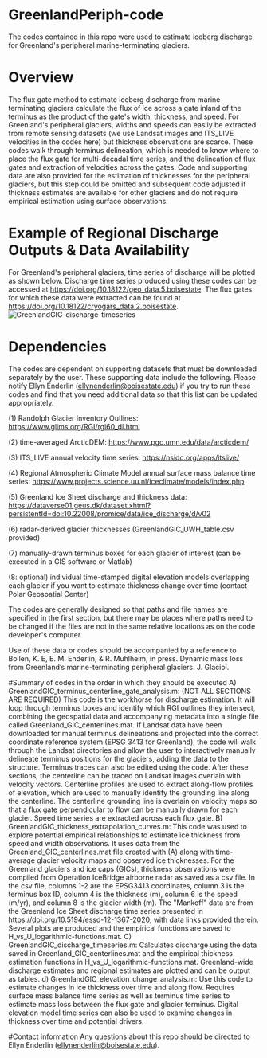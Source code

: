 # GreenlandPeriph-code
The codes contained in this repo were used to estimate iceberg discharge for Greenland's peripheral marine-terminating glaciers. 

# Overview
The flux gate method to estimate iceberg discharge from marine-terminating glaciers calculate the flux of ice across a gate inland of the terminus as the product of the gate's width, thickness, and speed. For Greenland's peripheral glaciers, widths and speeds can easily be extracted from remote sensing datasets (we use Landsat images and ITS_LIVE velocities in the codes here) but thickness observations are scarce. These codes walk through terminus delineation, which is needed to know where to place the flux gate for multi-decadal time series, and the delineation of flux gates and extraction of velocities across the gates. Code and supporting data are also provided for the estimation of thicknesses for the peripheral glaciers, but this step could be omitted and subsequent code adjusted if thickness estimates are available for other glaciers and do not require empirical estimation using surface observations. 

# Example of Regional Discharge Outputs & Data Availability
For Greenland's peripheral glaciers, time series of discharge will be plotted as shown below. Discharge time series produced using these codes can be accessed at https://doi.org/10.18122/geo_data.5.boisestate. The flux gates for which these data were extracted can be found at https://doi.org/10.18122/cryogars_data.2.boisestate.
![GreenlandGIC-discharge-timeseries](https://user-images.githubusercontent.com/51135732/161085285-480a501e-26bb-40bb-88cd-a6c41cd5072d.png)



# Dependencies
The codes are dependent on supporting datasets that must be downloaded separately by the user. These supporting data include the following. Please notify Ellyn Enderlin (ellynenderlin@boisestate.edu) if you try to run these codes and find that you need additional data so that this list can be updated appropriately.

(1) Randolph Glacier Inventory Outlines: https://www.glims.org/RGI/rgi60_dl.html 

(2) time-averaged ArcticDEM: https://www.pgc.umn.edu/data/arcticdem/ 

(3) ITS_LIVE annual velocity time series: https://nsidc.org/apps/itslive/

(4) Regional Atmospheric Climate Model annual surface mass balance time series: https://www.projects.science.uu.nl/iceclimate/models/index.php

(5) Greenland Ice Sheet discharge and thickness data: https://dataverse01.geus.dk/dataset.xhtml?persistentId=doi:10.22008/promice/data/ice_discharge/d/v02

(6) radar-derived glacier thicknesses (GreenlandGIC_UWH_table.csv provided)

(7) manually-drawn terminus boxes for each glacier of interest (can be executed in a GIS software or Matlab)

(8: optional) individual time-stamped digital elevation models overlapping each glacier if you want to estimate thickness change over time (contact Polar Geospatial Center)

The codes are generally designed so that paths and file names are specified in the first section, but there may be places where paths need to be changed if the files are not in the same relative locations as on the code developer's computer.

Use of these data or codes should be accompanied by a reference to Bollen, K. E, E. M. Enderlin, & R. Muhlheim, in press. Dynamic mass loss from Greenland’s marine-terminating peripheral glaciers. J. Glaciol.

#Summary of codes in the order in which they should be executed
A) GreenlandGIC_terminus_centerline_gate_analysis.m: (NOT ALL SECTIONS ARE REQUIRED) This code is the workhorse for discharge estimation. It will loop through terminus boxes and identify which RGI outlines they intersect, combining the geospatial data and accompanying metadata into a single file called Greenland_GIC_centerlines.mat. If Landsat data have been downloaded for manual terminus delineations and projected into the correct coordinate reference system (EPSG 3413 for Greenland), the code will walk through the Landsat directories and allow the user to interactively manually delineate terminus positions for the glaciers, adding the data to the structure. Terminus traces can also be edited using the code. After these sections, the centerline can be traced on Landsat images overlain with velocity vectors. Centerline profiles are used to extract along-flow profiles of elevation, which are used to manually identify the grounding line along the centerline. The centerline grounding line is overlain on velocity maps so that a flux gate perpendicular to flow can be manually drawn for each glacier. Speed time series are extracted across each flux gate. 
B) GreenlandGIC_thickness_extrapolation_curves.m: This code was used to explore potential empirical relationships to estimate ice thickness from speed and width observations. It uses data from the Greenland_GIC_centerlines.mat file created with (A) along with time-average glacier velocity maps and observed ice thicknesses. For the Greenland glaciers and ice caps (GICs), thickness observations were compiled from Operation IceBridge airborne radar as saved as a csv file. In the csv file, columns 1-2 are the EPSG3413 coordinates, column 3 is the terminus box ID, column 4 is the thickness (m), column 6 is the speed (m/yr), and column 8 is the glacier width (m). The "Mankoff" data are from the Greenland Ice Sheet discharge time series presented in https://doi.org/10.5194/essd-12-1367-2020, with data links provided therein. Several plots are produced and the empirical functions are saved to H_vs_U_logarithmic-functions.mat.
C) GreenlandGIC_discharge_timeseries.m: Calculates discharge using the data saved in Greenland_GIC_centerlines.mat and the empirical thickness estimation functions in H_vs_U_logarithmic-functions.mat. Greenland-wide discharge estimates and regional estimates are plotted and can be output as tables.
d) GreenlandGIC_elevation_change_analysis.m: Use this code to estimate changes in ice thickness over time and along flow. Requires surface mass balance time series as well as terminus time series to estimate mass loss between the flux gate and glacier terminus. Digital elevation model time series can also be used to examine changes in thickness over time and potential drivers. 

#Contact information
Any questions about this repo should be directed to Ellyn Enderlin (ellynenderlin@boisestate.edu).
